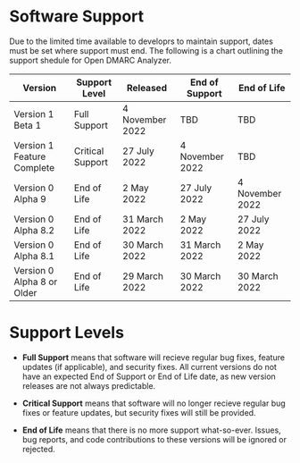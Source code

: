 # Software Support

Due to the limited time available to developrs to maintain support, dates must be set where support must end. The following is a chart outlining the support shedule for Open DMARC Analyzer.

| Version                             | Support Level    | Released        | End of Support  | End of Life     |
| ----------------------------------- | ---------------- | --------------- | --------------- | --------------- |
| Version 1 Beta 1                    | Full Support     | 4 November 2022 | TBD             | TBD             |
| Version 1 Feature Complete          | Critical Support | 27 July 2022    | 4 November 2022 | TBD             |
| Version 0 Alpha 9                   | End of Life      | 2 May 2022      | 27 July 2022    | 4 November 2022 |
| Version 0 Alpha 8.2                 | End of Life      | 31 March 2022   | 2 May 2022      | 27 July 2022    |
| Version 0 Alpha 8.1                 | End of Life      | 30 March 2022   | 31 March 2022   | 2 May 2022      |
| Version 0 Alpha 8 or Older          | End of Life      | 29 March 2022   | 30 March 2022   | 30 March 2022   |

# Support Levels

- **Full Support** means that software will recieve regular bug fixes, feature updates (if applicable), and security fixes. All current versions do not have an expected End of Support or End of Life date, as new version releases are not always predictable.

- **Critical Support** means that software will no longer recieve regular bug fixes or feature updates, but security fixes will still be provided.

- **End of Life** means that there is no more support what-so-ever. Issues, bug reports, and code contributions to these versions will be ignored or rejected.
